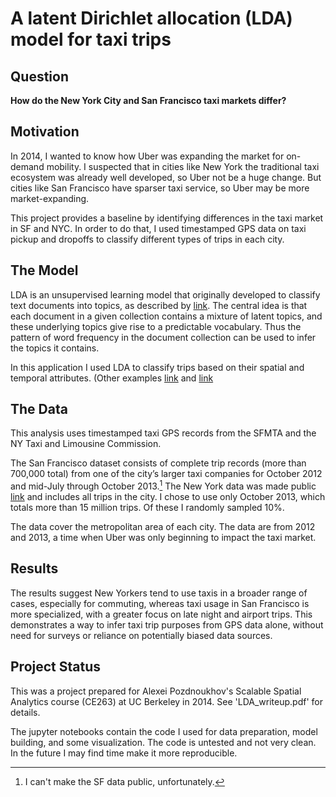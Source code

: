 
# A latent Dirichlet allocation (LDA) model for taxi trips

## Question
**How do the New York City and San Francisco taxi markets differ?**

## Motivation
In 2014, I wanted to know how Uber was expanding the market for on-demand mobility. I suspected that in cities like New York the traditional taxi ecosystem was already well developed, so Uber not be a huge change. But cities like San Francisco have sparser taxi service, so Uber may be more market-expanding. 

This project provides a baseline by identifying differences in the taxi market in SF and NYC. In order to do that, I used timestamped GPS data on taxi pickup and dropoffs to classify different types of trips in each city. 

## The Model

LDA is an unsupervised learning model that originally developed to classify text documents into topics, as described by [link](http://www.jmlr.org/papers/v3/blei03a.html "Blei et al. (2003)"). The central idea is that each document in a given collection contains a mixture of latent topics, and these underlying topics give rise to a predictable vocabulary. Thus the pattern of word frequency in the document collection can be used to infer the topics it contains.

In this application I used LDA to classify trips based on their spatial and temporal attributes. (Other examples [link](https://hal.archives-ouvertes.fr/hal-01052951/ "here") and [link](http://dl.acm.org/citation.cfm?id=2424395 "here.")

## The Data
This analysis uses timestamped taxi GPS records from the SFMTA and the NY Taxi and Limousine Commission. 

The San Francisco dataset consists of complete trip records (more than 700,000 total) from one of the city’s larger taxi companies for October 2012 and mid-July through October 2013.[^1] The New York data was made public [link](http://chriswhong.com/open-data/foil_nyc_taxi/ "thanks to Chris Whong") and includes all trips in the city. I chose to use only October 2013, which totals more than 15 million trips. Of these I randomly sampled 10%. 

The data cover the metropolitan area of each city. 
The data are from 2012 and 2013, a time when Uber was only beginning to impact the taxi market.

## Results
The results suggest New Yorkers tend to use taxis in a broader range of cases, especially for commuting, whereas taxi usage in San Francisco is more specialized, with a greater focus on late night and airport trips. This demonstrates a way to infer taxi trip purposes from GPS data alone, without need for surveys or reliance on potentially biased data sources.


## Project Status
This was a project prepared for Alexei Pozdnoukhov's Scalable Spatial Analytics course (CE263) at UC Berkeley in 2014. See 'LDA_writeup.pdf' for details. 

The jupyter notebooks contain the code I used for data preparation, model building, and some visualization. 
The code is untested and not very clean. In the future I may find time make it more reproducible. 


[^1]: I can't make the SF data public, unfortunately. 
